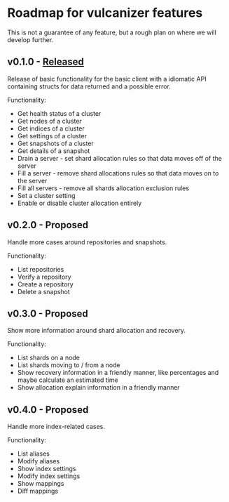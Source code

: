 # Roadmap for vulcanizer features

This is not a guarantee of any feature, but a rough plan on where we will develop further.

## v0.1.0 - [Released](https://github.com/github/vulcanizer/releases/tag/v0.1.0)

Release of basic functionality for the basic client with a idiomatic API containing structs for data returned and a possible error.

Functionality:
* Get health status of a cluster
* Get nodes of a cluster
* Get indices of a cluster
* Get settings of a cluster
* Get snapshots of a cluster
* Get details of a snapshot
* Drain a server - set shard allocation rules so that data moves off of the server
* Fill a server - remove shard allocations rules so that data moves on to the server
* Fill all servers - remove all shards allocation exclusion rules
* Set a cluster setting
* Enable or disable cluster allocation entirely


## v0.2.0 - Proposed

Handle more cases around repositories and snapshots.

Functionality:
* List repositories
* Verify a repository
* Create a repository
* Delete a snapshot

## v0.3.0 - Proposed

Show more information around shard allocation and recovery.

Functionality:
* List shards on a node
* List shards moving to / from a node
* Show recovery information in a friendly manner, like percentages and maybe calculate an estimated time
* Show allocation explain information in a friendly manner

## v0.4.0 - Proposed

Handle more index-related cases.

Functionality:
* List aliases
* Modify aliases
* Show index settings
* Modify index settings
* Show mappings
* Diff mappings
